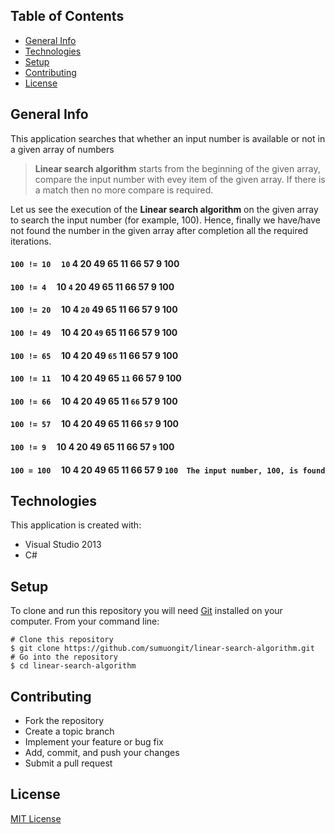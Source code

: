 ## Table of Contents
* [General Info](#general-info)
* [Technologies](#technologies)
* [Setup](#setup)
* [Contributing](#contributing)
* [License](#license)

## General Info
This application searches that whether an input number is available or not in a given array of numbers

>**Linear search algorithm** starts from the beginning of the given array, compare the input number with evey item of the given array. If there is a match then no more compare is required.

Let us see the execution of the **Linear search algorithm** on the given array to search the input number (for example, 100). Hence, finally we have/have not found the number in the given array after completion all the required iterations.

#### `100 != 10`  &nbsp;&nbsp;&nbsp;   `10`  4   20   49   65   11   66   57   9   100   <br/>
#### `100 != 4`   &nbsp;&nbsp;&nbsp;    10  `4`  20   49   65   11   66   57   9   100   <br/>
#### `100 != 20`  &nbsp;&nbsp;&nbsp;    10   4  `20`  49   65   11   66   57   9   100   <br/>
#### `100 != 49`  &nbsp;&nbsp;&nbsp;    10   4   20  `49`  65   11   66   57   9   100   <br/>
#### `100 != 65`  &nbsp;&nbsp;&nbsp;    10   4   20   49  `65`  11   66   57   9   100   <br/>
#### `100 != 11`  &nbsp;&nbsp;&nbsp;    10   4   20   49   65  `11`  66   57   9   100   <br/>
#### `100 != 66`  &nbsp;&nbsp;&nbsp;    10   4   20   49   65   11  `66`  57   9   100   <br/>
#### `100 != 57`  &nbsp;&nbsp;&nbsp;    10   4   20   49   65   11   66  `57`  9   100   <br/>
#### `100 != 9`   &nbsp;&nbsp;&nbsp;    10   4   20   49   65   11   66   57  `9`  100   <br/>
#### `100 = 100`  &nbsp;&nbsp;&nbsp;    10   4   20   49   65   11   66   57   9  `100` &nbsp;&nbsp;&nbsp;`The input number, 100, is found`<br/>

## Technologies
This application is created with:
* Visual Studio 2013
* C# 
	
## Setup
To clone and run this repository you will need [Git](https://git-scm.com/) installed on your computer. From your command line:

```
# Clone this repository
$ git clone https://github.com/sumuongit/linear-search-algorithm.git
# Go into the repository
$ cd linear-search-algorithm
```

## Contributing
* Fork the repository
* Create a topic branch
* Implement your feature or bug fix
* Add, commit, and push your changes
* Submit a pull request

## License
[MIT License](https://github.com/sumuongit/linear-search-algorithm/blob/master/LICENSE)

